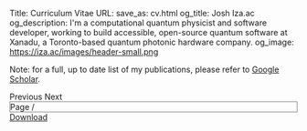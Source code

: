 Title: Curriculum Vitae
URL:
save_as: cv.html
og_title: Josh Iza.ac
og_description: I'm a computational quantum physicist and software developer, working to build accessible, open-source quantum software at Xanadu, a Toronto-based quantum photonic hardware company.
og_image: https://iza.ac/images/header-small.png

<p class="text-center">
Note: for a full, up to date list of my publications, please refer to
<a href="https://scholar.google.com/citations?user=pEj09c4AAAAJ">Google Scholar</a>.
</p>

<div class="container text-center">
  <div class="btn-group" style="width: 100%;">
    <a id="prev" class="btn btn-info">Previous</a>
    <a id="next" class="btn btn-info">Next</a>
    <div class="px-3" style="border: 1px solid grey;">
      <span><span class="d-none d-lg-inline d-md-none">Page </span><span id="page_num"></span> / <span id="page_count"></span></span>
    </div>
    <a href="/pdf/cv.pdf" class="btn btn-info">Download</a>
  </div>
<div class="card" id="the-container">
    <canvas id="the-canvas"></canvas>
</div>
</div>

<script type="text/javascript">
  var url = '/pdf/cv.pdf';


var pdfDoc = null,
    pageNum = 1,
    pageRendering = false,
    pageNumPending = null,
    scale = 1.6,
    container = document.getElementById('the-container');
    canvas = document.getElementById('the-canvas');
    ctx = canvas.getContext('2d');

/**
 * Get page info from document, resize canvas accordingly, and render page.
 * @param num Page number.
 */
function renderPage(num) {
  pageRendering = true;
  // Using promise to fetch the page
  pdfDoc.getPage(num).then(function(page) {
    // var viewport = page.getViewport({scale: scale});

    var viewport = page.getViewport({scale: 1});
    var scale = container.clientWidth / viewport.width;
    viewport = page.getViewport({scale: scale});

    canvas.height = viewport.height;
    canvas.width = viewport.width;

    // Render PDF page into canvas context
    var renderContext = {
      canvasContext: ctx,
      viewport: viewport
    };
    var renderTask = page.render(renderContext);

    // Wait for rendering to finish
    renderTask.promise.then(function() {
      pageRendering = false;
      if (pageNumPending !== null) {
        // New page rendering is pending
        renderPage(pageNumPending);
        pageNumPending = null;
      }
    });
  });

  // Update page counters
  document.getElementById('page_num').textContent = num;
}

/**
 * If another page rendering in progress, waits until the rendering is
 * finised. Otherwise, executes rendering immediately.
 */
function queueRenderPage(num) {
  if (pageRendering) {
    pageNumPending = num;
  } else {
    renderPage(num);
  }
}

/**
 * Displays previous page.
 */
function onPrevPage() {
  if (pageNum <= 1) {
    return;
  }
  pageNum--;
  queueRenderPage(pageNum);
}
document.getElementById('prev').addEventListener('click', onPrevPage);

/**
 * Displays next page.
 */
function onNextPage() {
  if (pageNum >= pdfDoc.numPages) {
    return;
  }
  pageNum++;
  queueRenderPage(pageNum);
}
document.getElementById('next').addEventListener('click', onNextPage);

/**
 * Asynchronously downloads PDF.
 */
pdfjsLib.getDocument(url).promise.then(function(pdfDoc_) {
  pdfDoc = pdfDoc_;
  document.getElementById('page_count').textContent = pdfDoc.numPages;

  // Initial/first page rendering
  renderPage(pageNum);
});
</script>